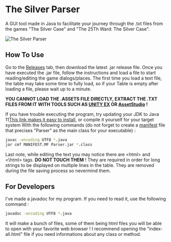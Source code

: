# The Silver Parser



A GUI tool made in Java to facilitate your journey through the .txt files from the games "The Silver Case" and "The 25Th Ward: The Silver Case".

<img src="https://i.imgur.com/qEYwyEo.png"
     alt="The Silver Parser" />

## How To Use

Go to the [Releases](https://github.com/Sakimotor/The-Silver-Parser/releases) tab, then download the latest .jar release file.
Once you have executed the  .jar file, follow the instructions and load a file to start reading/editing the game dialogs/places. The first time you load a text file, the table may take some time to fully load, so if your Table is empty after loading a file, please wait up to a minute.

**YOU CANNOT LOAD THE .ASSETS FILE DIRECTLY, EXTRACT THE .TXT FILES FROM IT WITH TOOLS SUCH AS [UNITY EX](https://forum.zoneofgames.ru/topic/36240-unityex/) OR [AssetStudio](https://github.com/Perfare/AssetStudio) !**

If you have trouble executing the program, try updating your JDK to Java 11[This link makes it easy to install](https://ninite.com/adoptjavax11/), or compile it yourself for your target system With the following commands (do not forget to create a [manifest](https://docs.oracle.com/javase/tutorial/deployment/jar/manifestindex.html) file that precises "Parser" as the main class for your executable) :

```bash
javac -encoding UTF8 *.java
jar cmf MANIFEST.MF Parser.jar *.class
```

Last note, while editing the text you may notice there are &lt;html&gt; and &lt;\\html&gt; tags. **DO NOT TOUCH THEM** ! They are required in order for long strings to be displayed on multiple lines in the table. They are removed during the file saving process so nevermind them.

## For Developers

I've made a javadoc for my program. If you need to read it, use the following command :

```bash
javadoc -encoding UTF8 *.java
```

It will make a bunch of files, some of them being html files you will be able to open with your favorite web browser ! I recommend opening the "index-all.html" file if you need informations about any class or method.


